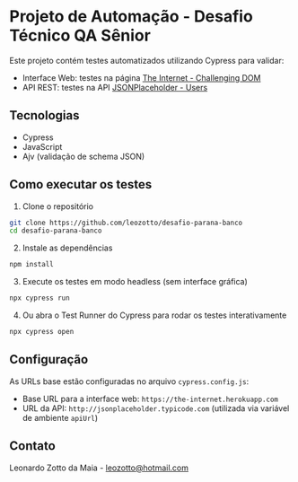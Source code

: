 # Projeto de Automação - Desafio Técnico QA Sênior

Este projeto contém testes automatizados utilizando Cypress para validar:

- Interface Web: testes na página [The Internet - Challenging DOM](https://the-internet.herokuapp.com/challenging_dom)
- API REST: testes na API [JSONPlaceholder - Users](http://jsonplaceholder.typicode.com/users)

## Tecnologias

- Cypress
- JavaScript
- Ajv (validação de schema JSON)

## Como executar os testes

1. Clone o repositório

```bash
git clone https://github.com/leozotto/desafio-parana-banco
cd desafio-parana-banco
```

2. Instale as dependências

```bash
npm install
```

3. Execute os testes em modo headless (sem interface gráfica)

```bash
npx cypress run
```

4. Ou abra o Test Runner do Cypress para rodar os testes interativamente

```bash
npx cypress open
```

## Configuração

As URLs base estão configuradas no arquivo `cypress.config.js`:

- Base URL para a interface web: `https://the-internet.herokuapp.com`
- URL da API: `http://jsonplaceholder.typicode.com` (utilizada via variável de ambiente `apiUrl`)

## Contato

Leonardo Zotto da Maia - leozotto@hotmail.com
